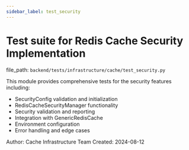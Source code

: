 ```yaml
---
sidebar_label: test_security
---
```


# Test suite for Redis Cache Security Implementation

  file_path: `backend/tests/infrastructure/cache/test_security.py`

This module provides comprehensive tests for the security features including:
- SecurityConfig validation and initialization
- RedisCacheSecurityManager functionality
- Security validation and reporting
- Integration with GenericRedisCache
- Environment configuration
- Error handling and edge cases

Author: Cache Infrastructure Team
Created: 2024-08-12
